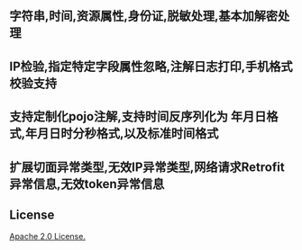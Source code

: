 ## 字符串,时间,资源属性,身份证,脱敏处理,基本加解密处理
## IP检验,指定特定字段属性忽略,注解日志打印,手机格式校验支持
## 支持定制化pojo注解,支持时间反序列化为 年月日格式,年月日时分秒格式,以及标准时间格式
## 扩展切面异常类型,无效IP异常类型,网络请求Retrofit异常信息,无效token异常信息

##  License
   [Apache 2.0 License.](/LICENSE)
